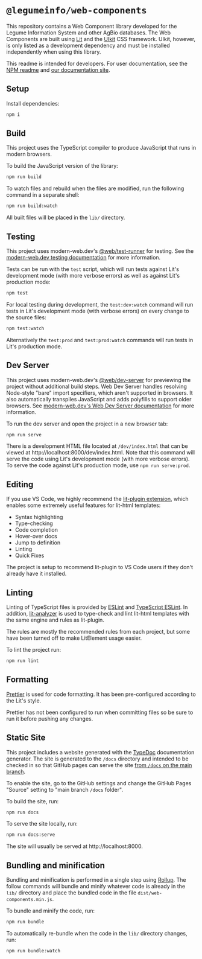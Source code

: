 # `@legumeinfo/web-components`

This repository contains a Web Component library developed for the Legume Information System and other AgBio databases.
The Web Components are built using [Lit](https://lit.dev/) and the [UIkit](https://getuikit.com/) CSS framework.
UIkit, however, is only listed as a development dependency and must be installed independently when using this library.

This readme is intended for developers.
For user documentation, see the [NPM readme](https://github.com/legumeinfo/web-components/blob/main/README.md) and [our documentation site](https://legumeinfo.github.io/web-components/).

## Setup

Install dependencies:

```bash
npm i
```

## Build

This project uses the TypeScript compiler to produce JavaScript that runs in modern browsers.

To build the JavaScript version of the library:

```bash
npm run build
```

To watch files and rebuild when the files are modified, run the following command in a separate shell:

```bash
npm run build:watch
```

All built files will be placed in the `lib/` directory.

## Testing

This project uses modern-web.dev's
[@web/test-runner](https://www.npmjs.com/package/@web/test-runner) for testing. See the
[modern-web.dev testing documentation](https://modern-web.dev/docs/test-runner/overview) for
more information.

Tests can be run with the `test` script, which will run tests against Lit's development mode (with more verbose errors) as well as against Lit's production mode:

```bash
npm test
```

For local testing during development, the `test:dev:watch` command will run tests in Lit's development mode (with verbose errors) on every change to the source files:

```bash
npm test:watch
```

Alternatively the `test:prod` and `test:prod:watch` commands will run tests in Lit's production mode.

## Dev Server

This project uses modern-web.dev's [@web/dev-server](https://www.npmjs.com/package/@web/dev-server) for previewing the project without additional build steps. Web Dev Server handles resolving Node-style "bare" import specifiers, which aren't supported in browsers. It also automatically transpiles JavaScript and adds polyfills to support older browsers. See [modern-web.dev's Web Dev Server documentation](https://modern-web.dev/docs/dev-server/overview/) for more information.

To run the dev server and open the project in a new browser tab:

```bash
npm run serve
```

There is a development HTML file located at `/dev/index.html` that can be viewed at http://localhost:8000/dev/index.html. Note that this command will serve the code using Lit's development mode (with more verbose errors). To serve the code against Lit's production mode, use `npm run serve:prod`.

## Editing

If you use VS Code, we highly recommend the [lit-plugin extension](https://marketplace.visualstudio.com/items?itemName=runem.lit-plugin), which enables some extremely useful features for lit-html templates:

- Syntax highlighting
- Type-checking
- Code completion
- Hover-over docs
- Jump to definition
- Linting
- Quick Fixes

The project is setup to recommend lit-plugin to VS Code users if they don't already have it installed.

## Linting

Linting of TypeScript files is provided by [ESLint](eslint.org) and [TypeScript ESLint](https://github.com/typescript-eslint/typescript-eslint). In addition, [lit-analyzer](https://www.npmjs.com/package/lit-analyzer) is used to type-check and lint lit-html templates with the same engine and rules as lit-plugin.

The rules are mostly the recommended rules from each project, but some have been turned off to make LitElement usage easier.

To lint the project run:

```bash
npm run lint
```

## Formatting

[Prettier](https://prettier.io/) is used for code formatting. It has been pre-configured according to the Lit's style.

Prettier has not been configured to run when committing files so be sure to run it before pushing any changes.

## Static Site

This project includes a website generated with the [TypeDoc](https://typedoc.org/) documentation generator. The site is generated to the `/docs` directory and intended to be checked in so that GitHub pages can serve the site [from `/docs` on the main branch](https://help.github.com/en/github/working-with-github-pages/configuring-a-publishing-source-for-your-github-pages-site).

To enable the site, go to the GitHub settings and change the GitHub Pages &quot;Source&quot; setting to &quot;main branch `/docs` folder&quot;.</p>

To build the site, run:

```bash
npm run docs
```

To serve the site locally, run:

```bash
npm run docs:serve
```

The site will usually be served at http://localhost:8000.

## Bundling and minification

Bundling and minification is performed in a single step using [Rollup](https://rollupjs.org/guide/en/).
The follow commands will bundle and minify whatever code is already in the `lib/` directory and place the bundled code in the file `dist/web-components.min.js`.

To bundle and minify the code, run:
```bash
npm run bundle
```

To automatically re-bundle when the code in the `lib/` directory changes, run:
```bash
npm run bundle:watch
```
